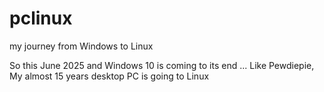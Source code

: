 # pclinux
my journey from Windows to Linux

So this June 2025 and Windows 10 is coming to its end ... 
Like Pewdiepie, My almost 15 years desktop PC is going to Linux


